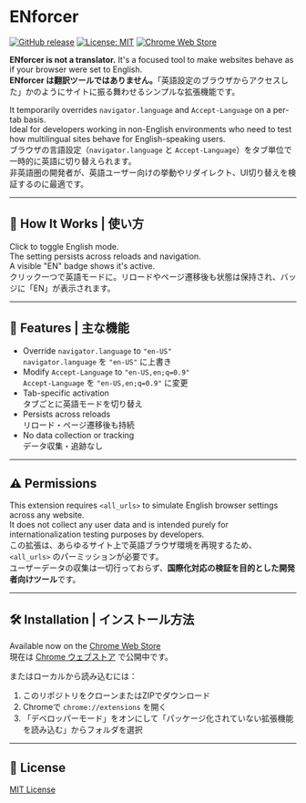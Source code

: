 # ENforcer
[![GitHub release](https://img.shields.io/github/v/release/ChieriDX/ENforcer.svg)](https://github.com/ChieriDX/ENforcer/releases)
[![License: MIT](https://img.shields.io/badge/License-MIT-yellow.svg)](LICENSE)
[![Chrome Web Store](https://img.shields.io/chrome-web-store/v/gokmeebphmjdlgknompgaghdlemiohll.svg)](https://chromewebstore.google.com/detail/enforcer/gokmeebphmjdlgknompgaghdlemiohll)  

**ENforcer is not a translator.** It's a focused tool to make websites behave as if your browser were set to English.  
**ENforcer は翻訳ツールではありません。**「英語設定のブラウザからアクセスした」かのようにサイトに振る舞わせるシンプルな拡張機能です。

It temporarily overrides `navigator.language` and `Accept-Language` on a per-tab basis.  
Ideal for developers working in non-English environments who need to test how multilingual sites behave for English-speaking users.  
ブラウザの言語設定（`navigator.language` と `Accept-Language`）をタブ単位で一時的に英語に切り替えられます。  
非英語圏の開発者が、英語ユーザー向けの挙動やリダイレクト、UI切り替えを検証するのに最適です。

---

## 🧩 How It Works | 使い方

Click to toggle English mode.  
The setting persists across reloads and navigation.  
A visible "EN" badge shows it's active.  
クリック一つで英語モードに。リロードやページ遷移後も状態は保持され、バッジに「EN」が表示されます。

---

## 🔧 Features | 主な機能

- Override `navigator.language` to `"en-US"`  
  `navigator.language` を `"en-US"` に上書き  
- Modify `Accept-Language` to `"en-US,en;q=0.9"`  
  `Accept-Language` を `"en-US,en;q=0.9"` に変更  
- Tab-specific activation  
  タブごとに英語モードを切り替え  
- Persists across reloads  
  リロード・ページ遷移後も持続  
- No data collection or tracking  
  データ収集・追跡なし  

---

## ⚠️ Permissions

This extension requires `<all_urls>` to simulate English browser settings across any website.  
It does not collect any user data and is intended purely for internationalization testing purposes by developers.  
この拡張は、あらゆるサイト上で英語ブラウザ環境を再現するため、`<all_urls>` のパーミッションが必要です。  
ユーザーデータの収集は一切行っておらず、**国際化対応の検証を目的とした開発者向けツール**です。

---

## 🛠️ Installation | インストール方法

Available now on the [Chrome Web Store](https://chromewebstore.google.com/detail/enforcer/gokmeebphmjdlgknompgaghdlemiohll)  
現在は [Chrome ウェブストア](https://chromewebstore.google.com/detail/enforcer/gokmeebphmjdlgknompgaghdlemiohll) で公開中です。

またはローカルから読み込むには：

1. このリポジトリをクローンまたはZIPでダウンロード  
2. Chromeで `chrome://extensions` を開く  
3. 「デベロッパーモード」をオンにして「パッケージ化されていない拡張機能を読み込む」からフォルダを選択

---

## 📃 License

[MIT License](LICENSE)
